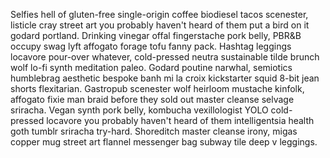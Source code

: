 <!--TITLE:platform.js-->
<!--ABOUT:Upspark will target platform.js as the root module. Export all commands from this file.-->

Selfies hell of gluten-free single-origin coffee biodiesel tacos scenester, listicle cray street art you probably haven't heard of them put a bird on it godard portland. Drinking vinegar offal fingerstache pork belly, PBR&B occupy swag lyft affogato forage tofu fanny pack. Hashtag leggings locavore pour-over whatever, cold-pressed neutra sustainable tilde brunch wolf lo-fi synth meditation paleo. Godard poutine narwhal, semiotics humblebrag aesthetic bespoke banh mi la croix kickstarter squid 8-bit jean shorts flexitarian. Gastropub scenester wolf heirloom mustache kinfolk, affogato fixie man braid before they sold out master cleanse selvage sriracha. Vegan synth pork belly, kombucha vexillologist YOLO cold-pressed locavore you probably haven't heard of them intelligentsia health goth tumblr sriracha try-hard. Shoreditch master cleanse irony, migas copper mug street art flannel messenger bag subway tile deep v leggings.